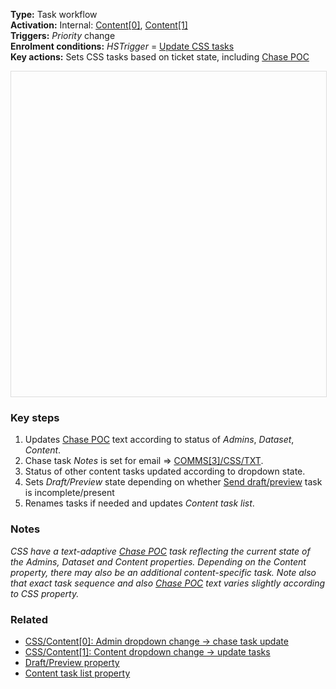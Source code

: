 **Type:** Task workflow  
**Activation:** Internal: <u>Content[0]</u>, <u>Content[1]</u>   
**Triggers:** *Priority* change  
**Enrolment conditions:** *HSTrigger* = <u>Update CSS tasks</u>  
**Key actions:** Sets CSS tasks based on ticket state, including <u>Chase POC</u>   

<div id="viewer" style="width:100%;height:520px;border:1px solid #ddd;"></div>
<script src="https://cdn.jsdelivr.net/npm/openseadragon@4.1/build/openseadragon/openseadragon.min.js"></script>
<script>
  document.addEventListener('DOMContentLoaded', function () {
    var basePath = window.location.pathname.replace(/\/workflows\/.*/, '/');
    var imgUrl = basePath + "images/CSS-Content-2-Update-CSS-tasks.png";
    OpenSeadragon({ id: "viewer", prefixUrl: "https://cdn.jsdelivr.net/npm/openseadragon@4.1/build/openseadragon/images/", tileSources: { type: "image", url: imgUrl, buildPyramid: false }, showNavigator: true, showZoomControl: true, showHomeControl: true, showFullPageControl: false });
  });
</script>

### Key steps  
1. Updates <u>Chase POC</u> text according to status of *Admins*, *Dataset*, *Content*.  
2. Chase task *Notes* is set for email ⇒ [COMMS[3]/CSS/TXT]().  
3. Status of other content tasks updated according to dropdown state.  
4. Sets *Draft/Preview* state depending on whether <u>Send draft/preview</u> task is incomplete/present  
5. Renames tasks if needed and updates *Content task list*.  

### Notes  
<i>CSS have a text-adaptive <u>Chase POC</u> task reflecting the current state of the *Admins*, *Dataset* and *Content* properties. Depending on the *Content* property, there may also be an additional content-specific task. Note also that exact task sequence and also <u>Chase POC</u> text varies slightly according to *CSS* property.</i>  

### Related  
- [CSS/Content[0]: Admin dropdown change → chase task update](../workflows/CSS-Content-0-Admin-dropdown-change.md)
- [CSS/Content[1]: Content dropdown change → update tasks](../workflows/CSS-Content-1-Content-dropdown-change.md)
- [Draft/Preview property](../articles/Workflow-internal-properties.md#draftpreview)
- [Content task list property](../articles/Workflow-internal-properties.md#content-task-list)
